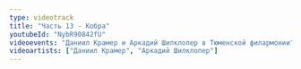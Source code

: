 ```yaml
---
type: videotrack
title: "Часть 13 - Кобра"
youtubeId: "NybR90842fU"
videoevents: "Даниил Крамер и Аркадий Шилклопер в Тюменской филармонии"
videoartists: ["Даниил Крамер", "Аркадий Шилклопер"]
---
```

